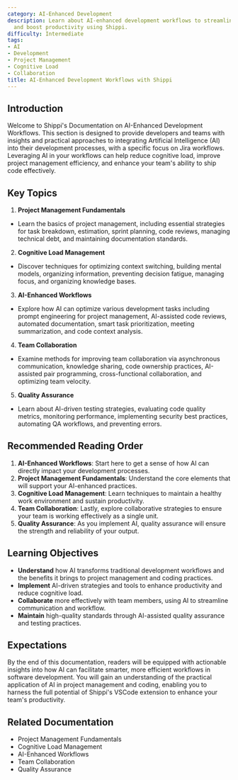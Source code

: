 ```yaml
---
category: AI-Enhanced Development
description: Learn about AI-enhanced development workflows to streamline project management
  and boost productivity using Shippi.
difficulty: Intermediate
tags:
- AI
- Development
- Project Management
- Cognitive Load
- Collaboration
title: AI-Enhanced Development Workflows with Shippi
---
```


## Introduction
Welcome to Shippi's Documentation on AI-Enhanced Development Workflows. This section is designed to provide developers and teams with insights and practical approaches to integrating Artificial Intelligence (AI) into their development processes, with a specific focus on Jira workflows. Leveraging AI in your workflows can help reduce cognitive load, improve project management efficiency, and enhance your team's ability to ship code effectively.

## Key Topics
1. **Project Management Fundamentals**
- Learn the basics of project management, including essential strategies for task breakdown, estimation, sprint planning, code reviews, managing technical debt, and maintaining documentation standards.

2. **Cognitive Load Management**
- Discover techniques for optimizing context switching, building mental models, organizing information, preventing decision fatigue, managing focus, and organizing knowledge bases.

3. **AI-Enhanced Workflows**
- Explore how AI can optimize various development tasks including prompt engineering for project management, AI-assisted code reviews, automated documentation, smart task prioritization, meeting summarization, and code context analysis.

4. **Team Collaboration**
- Examine methods for improving team collaboration via asynchronous communication, knowledge sharing, code ownership practices, AI-assisted pair programming, cross-functional collaboration, and optimizing team velocity.

5. **Quality Assurance**
- Learn about AI-driven testing strategies, evaluating code quality metrics, monitoring performance, implementing security best practices, automating QA workflows, and preventing errors.

## Recommended Reading Order
1. **AI-Enhanced Workflows**: Start here to get a sense of how AI can directly impact your development processes.
2. **Project Management Fundamentals**: Understand the core elements that will support your AI-enhanced practices.
3. **Cognitive Load Management**: Learn techniques to maintain a healthy work environment and sustain productivity.
4. **Team Collaboration**: Lastly, explore collaborative strategies to ensure your team is working effectively as a single unit.
5. **Quality Assurance**: As you implement AI, quality assurance will ensure the strength and reliability of your output.

## Learning Objectives
- **Understand** how AI transforms traditional development workflows and the benefits it brings to project management and coding practices.
- **Implement** AI-driven strategies and tools to enhance productivity and reduce cognitive load.
- **Collaborate** more effectively with team members, using AI to streamline communication and workflow.
- **Maintain** high-quality standards through AI-assisted quality assurance and testing practices.

## Expectations
By the end of this documentation, readers will be equipped with actionable insights into how AI can facilitate smarter, more efficient workflows in software development. You will gain an understanding of the practical application of AI in project management and coding, enabling you to harness the full potential of Shippi's VSCode extension to enhance your team's productivity.

## Related Documentation
- Project Management Fundamentals
- Cognitive Load Management
- AI-Enhanced Workflows
- Team Collaboration
- Quality Assurance
